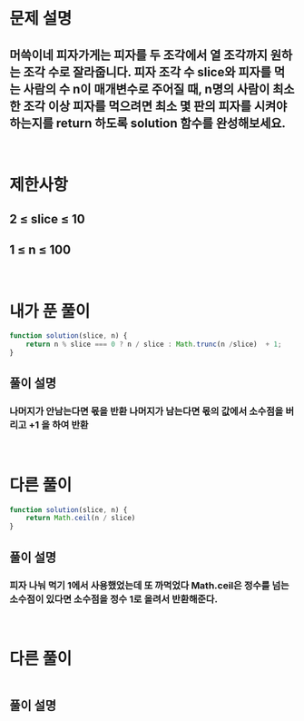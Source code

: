 # 문제 설명
## 머쓱이네 피자가게는 피자를 두 조각에서 열 조각까지 원하는 조각 수로 잘라줍니다. 피자 조각 수 slice와 피자를 먹는 사람의 수 n이 매개변수로 주어질 때, n명의 사람이 최소 한 조각 이상 피자를 먹으려면 최소 몇 판의 피자를 시켜야 하는지를 return 하도록 solution 함수를 완성해보세요.

<br>

# 제한사항
## 2 ≤ slice ≤ 10
## 1 ≤ n ≤ 100

<br>

# 내가 푼 풀이

```js
function solution(slice, n) {
    return n % slice === 0 ? n / slice : Math.trunc(n /slice)  + 1;
}
```
## 풀이 설명
### 나머지가 안남는다면 몫을 반환 나머지가 남는다면 몫의 값에서 소수점을 버리고 +1 을 하여 반환

<br>

# 다른 풀이

```js
function solution(slice, n) {
    return Math.ceil(n / slice)
}
```
## 풀이 설명
### 피자 나눠 먹기 1에서 사용했었는데 또 까먹었다 Math.ceil은 정수를 넘는 소수점이 있다면 소수점을 정수 1로 올려서 반환해준다.

<br>

# 다른 풀이

```js

```
## 풀이 설명
###